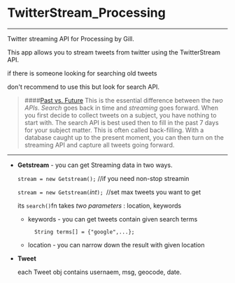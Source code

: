 TwitterStream_Processing
===================
-----------------------------------------------------------------

Twitter streaming API for Processing by Gill.

This app allows you to stream tweets from twitter using the TwitterStream API.

if there is someone looking for searching old tweets

don't recommend to use this but look for search API.



>####[Past vs. Future](http://140dev.com/twitter-api-programming-tutorials/aggregating-tweets-search-api-vs-streaming-api/)
>This is the essential difference between the *two APIs*. *Search* goes back in time and *streaming* goes forward. When you first decide to collect tweets on a subject, you have nothing to start with. The search API is best used then to fill in the past 7 days for your subject matter. This is often called back-filling. With a database caught up to the present moment, you can then turn on the streaming API and capture all tweets going forward.

 ---------------------
 
* **Getstream** - you can get Streaming data in two ways.

	 `stream = new Getstream();` //if you need non-stop streamin
	 
	 `stream = new Getstream(`_int_`); `//set max tweets you want to get
	 
	
	 its `search()`fn takes *two parameters* : location, keywords
	* keywords - you can get tweets contain given search terms
			
			String terms[] = {"google",...};
	* location - you can narrow down the result with given location



* **Tweet**
	 
	each Tweet obj contains usernaem, msg, geocode, date.
	
	



